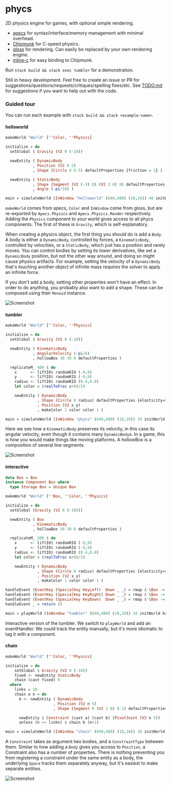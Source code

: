 # phycs

2D physics engine for games, with optional simple rendering.

- [apecs](https://github.com/jonascarpay/apecs) for syntax/interface/memory management with minimal overhead.
- [Chipmunk](https://github.com/slembcke/Chipmunk2D) for C-speed physics.
- [gloss](https://github.com/benl23x5/gloss) for rendering. Can easily be replaced by your own rendering engine.
- [inline-c](https://github.com/fpco/inline-c) for easy binding to Chipmunk.

Run `stack build && stack exec tumbler` for a demonstration.

Still in heavy development.
Feel free to create an issue or PR for suggestions/questions/requests/critiques/spelling fixes/etc.
See [TODO.md](https://github.com/jonascarpay/phycs/blob/master/TODO.md) for suggestions if you want to help out with the code.

### Guided tour
You can run each example with `stack build && stack <example-name>`.

#### helloworld
```haskell
makeWorld "World" [''Color, ''Physics]

initialize = do
  setGlobal $ Gravity (V2 0 (-10))

  newEntity ( DynamicBody
            , Position (V2 0 2)
            , Shape (Circle 0 0.5) defaultProperties {friction = 1} )

  newEntity ( StaticBody
            , Shape (Segment (V2 (-3) 0) (V2 3 0) 0) defaultProperties {friction = 1}
            , Angle (-pi/10) )

main = simulateWorld (InWindow "helloworld" (640,480) (10,10)) 40 initWorld initialize
```
`makeWorld` comes from apecs, `Color` and `InWindow` come from gloss, but are re-exported by `Apecs.Physics` and `Apecs.Physics.Render` respectively.
Adding the `Physics` component to your world gives access to all phycs components.
The first of these is `Gravity`, which is self-explanatory.

When creating a physics object, the first thing you should do is add a `Body`.
A body is either a `DynamicBody`, controlled by forces, a `KinematicBody`, controlled by velocities, or a `StaticBody`, which just has a position and rarely moves.
You can control bodies by setting its lower derivatives, like set a `DynamicBody` position, but not the other way around, and doing so might cause physics artifacts.
For example, setting the velocity of a `DynamicBody` that's touching another object of infinite mass requires the solver to apply an infinite force.

If you don't add a body, setting other properties won't have an effect.
In order to do anything, you probably also want to add a shape.
These can be composed using their `Monoid` instance.

![Screenshot](https://raw.githubusercontent.com/jonascarpay/phycs/master/examples/helloworld.png)


#### tumbler
```haskell
makeWorld "World" [''Color, ''Physics]

initialize = do
  setGlobal $ Gravity (V2 0 (-10))

  newEntity ( KinematicBody
            , AngularVelocity (-pi/6)
            , hollowBox 30 30 0 defaultProperties )

  replicateM_ 400 $ do
    x      <- liftIO$ randomRIO (-9,9)
    y      <- liftIO$ randomRIO (-9,9)
    radius <- liftIO$ randomRIO (0.4,0.8)
    let color = (realToFrac x+9)/19

    newEntity ( DynamicBody
              , Shape (Circle 0 radius) defaultProperties {elasticity=0.9}
              , Position (V2 x y)
              , makeColor 1 color color 1 )

main = simulateWorld (InWindow "phycs" (640,480) (10,10)) 10 initWorld initialize
```
Here we see how a `KinematicBody` preserves its velocity, in this case its angular velocity, even though it contains many `DynamicBody`s.
In a game, this is how you would make things like moving platforms.
A hollowBox is a composition of several line segments.

![Screenshot](https://raw.githubusercontent.com/jonascarpay/phycs/master/examples/tumbler.png)

#### interactive
```haskell
data Box = Box
instance Component Box where
  type Storage Box = Unique Box

makeWorld "World" [''Box, ''Color, ''Physics]

initialize = do
  setGlobal (Gravity (V2 0 (-10)))

  newEntity ( Box
            , KinematicBody
            , hollowBox 30 30 0 defaultProperties )

  replicateM_ 300 $ do
    x      <- liftIO$ randomRIO (-9,9)
    y      <- liftIO$ randomRIO (-9,9)
    radius <- liftIO$ randomRIO (0.4,0.8)
    let color = (realToFrac x+9)/19

    newEntity ( DynamicBody
              , Shape (Circle 0 radius) defaultProperties {elasticity=0.9, friction=1}
              , Position (V2 x y)
              , makeColor 1 color color 1 )

handleEvent (EventKey (SpecialKey KeyLeft)  Down _ _) = rmap $ \Box -> AngularVelocity (pi/6)
handleEvent (EventKey (SpecialKey KeyRight) Down _ _) = rmap $ \Box -> AngularVelocity (-pi/6)
handleEvent (EventKey (SpecialKey KeyDown)  Down _ _) = rmap $ \Box -> AngularVelocity 0
handleEvent _ = return ()

main = playWorld (InWindow "tumbler" (640,480) (10,10)) 10 initWorld handleEvent initialize
```
Interactive version of the tumbler.
We switch to `playWorld` and add an eventHandler.
We could track the entity manually, but it's more idiomatic to tag it with a component.

#### chain
```haskell
makeWorld "World" [''Color, ''Physics]

initialize = do
    setGlobal $ Gravity (V2 0 (-10))
    fixed <- newEntity StaticBody
    chain (cast fixed) 0
  where
    links = 10
    chain a n = do
      b <- newEntity ( DynamicBody
                     , Position (V2 n 5)
                     , Shape (Segment 0 (V2 1 0) 0.1) defaultProperties )

      newEntity $ Constraint (cast a) (cast b) (PivotJoint (V2 n 5))
      unless (n >= links) $ chain b (n+1)

main = simulateWorld (InWindow "chain" (640,480) (10,10)) 30 initWorld initialize
```
A `Constraint` takes as argument two bodies, and a `ConstraintType` between them.
Similar to how adding a `Body` gives you access to `Position`, a Constraint also has a number of properties.
There is nothing preventing you from registering a constraint under the same entity as a body, the underlying `Space` tracks them separately anyway, but it's easiest to make separate entities.

![Screenshot](https://raw.githubusercontent.com/jonascarpay/phycs/master/examples/chain.png)
